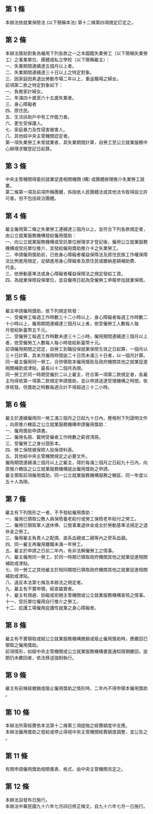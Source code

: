 第 1 條
-------
本辦法依就業保險法 (以下簡稱本法) 第十二條第四項規定訂定之。

第 2 條
-------
本辦法獎助對象為僱用下列各款之一之本國籍失業勞工（以下簡稱失業勞  
工）之事業單位、團體或私立學校（以下簡稱雇主）：  
一、失業期間連續達五個月以上者。  
二、失業期間連續達三十日以上之特定對象。  
三、因家庭因素退出勞動市場二年以上，重返職場之婦女。  
前項第二款之特定對象如下：  
一、負擔家計婦女。  
二、年滿四十歲至六十五歲失業者。  
三、身心障礙者  
四、原住民。  
五、生活扶助戶中有工作能力者。  
六、更生受保護人。  
七、家庭暴力及性侵害被害人。  
八、其他經中央主管機關認定者。  
第一項失業勞工未曾就業者，其失業期間計算，自勞工至公立就業服務中  
心辦理求職登記日起算。

第 3 條
-------
中央主管機關得委託就業促進相關機關 (構) 或團體辦理推介失業勞工就  
業。  
第二條第一項及前項所稱團體，係指依人民團體法或其他法令取得設立許  
可者。但不包括政治團體。

第 4 條
-------
雇主僱用第二條之失業勞工連續達三個月以上，並符合下列各款規定者，  
由公立就業服務機構發給僱用獎助：  
一、向公立就業服務機構或受託單位辦理求才登記後，僱用公立就業服務  
    機構或受託單位推介，並發給僱用獎助推介卡之失業勞工。  
二、申請僱用獎助前，已依身心障礙者權益保障法及原住民族工作權保障  
    法比例進用規定，足額進用身心障礙者及原住民或繳納差額補助費、  
    代金。  
三、依勞動基準法或身心障礙者權益保障法之規定發給工資。  
四、為就業保險投保單位，並自僱用日起為受僱勞工申報參加就業保險。

第 5 條
-------
雇主申請僱用獎助，依下列規定核發：  
一、受僱勞工每週工作時數三十二小時以上、身心障礙者每週工作時數二  
    十小時以上，僱用期間連續達三個月以上者，依受僱勞工人數每人每  
    月發給新臺幣五千元。  
二、受僱勞工每週工作時數未達三十二小時，僱用期間連續達三個月以上  
    者，依受僱勞工人數每人每小時發給新臺幣十元。  
前項僱用期間之認定，自勞工到職投保就業保險生效之日起算，一個月以  
三十日計算，其末月僱用時間逾二十日而未滿三十日者，以一個月計算。  
同一雇主僱用同一勞工，合併領取本僱用獎助及政府機關其他之就業促進  
相關補助或津貼，最長以十二個月為限。  
同一勞工於同一時期受僱於二以上雇主，符合第一項第二款規定者，各雇  
主均得依第一項第二款規定申請獎助，並以申請送達受理機構之時間，依  
序核發。但獎助之時數每週合計不得超過三十二小時。

第 6 條
-------
雇主於連續僱用同一勞工滿三個月之日起九十日內，應檢附下列證明文件  
，向原推介轄區之公立就業服務機構申請僱用獎助：  
一、僱用獎助申請書。  
二、僱用名冊、載明受僱者工作時數之薪資清冊。  
三、受僱勞工之身分證影本。  
四、勞工保險被保險人投保資料表。  
五、其他經中央主管機關規定之必要文件。  
僱用期間連續滿三個月以上之雇主，得於每滿三個月之日起九十日內，向  
原推介轄區之公立就業服務機構提出僱用獎助之申請。  
雇主領取前項僱用獎助，同一公立就業服務機構服務之轄區，同一年度以  
五十人為限。

第 7 條
-------
雇主有下列情形之一者，不予發給僱用獎助：  
一、僱用已領取公教人員保險養老給付或勞工保險老年給付之勞工。  
二、僱用已領取軍人退休俸、公營事業退休金或合於勞動基準法規定之退  
    休金之勞工。  
三、僱用雇主負責人之配偶、直系血親或二親等內之旁系血親。  
四、同一雇主再僱用離職未滿一年勞工。  
五、雇主於申請之日前二年內，有非法解僱勞工之情事。  
六、雇主僱用同一勞工，於同一時期已領取政府機關其他之就業促進相關  
    補助或津貼。  
七、同一勞工之其他雇主於相同期間已領取政府機關其他之就業促進相關  
    補助或津貼。  
八、違反本法第七條及本辦法之規定者。  
九、雇主有不實申領，經查屬實者。  
十、雇主有規避、妨礙或拒絕主管機關或公立就業服務機構查核之情事。  
十一、受託單位僱用自行推介之勞工。  
十二、庇護工場僱用庇護性就業之身心障礙者。

第 8 條
-------
雇主有不實領取或經公立就業服務機構撤銷或廢止僱用獎助時，應繳回已  
領取之僱用獎助。  
前項情形，如經中央主管機關或公立就業服務機構書面通知限期繳回，逾  
期仍未繳回者，依法移送強制執行。

第 9 條
-------
雇主有前條經撤銷或廢止僱用獎助之情形時，二年內不得申領本僱用獎助  
。

第 10 條
--------
本辦法所需經費依本法第十二條第三項提撥之經費額度中支應。  
本辦法僱用獎助之發給或停止得視中央主管機關經費額度調整，並公告之  
。

第 11 條
--------
有關申請僱用獎助相關書表、格式，由中央主管機關另定之。

第 12 條
--------
本辦法自發布日施行。  
本辦法中華民國九十六年七月四日修正條文，自九十六年七月一日施行。

